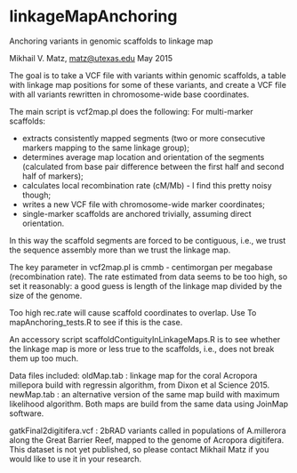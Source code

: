# linkageMapAnchoring
Anchoring variants in genomic scaffolds to linkage map

Mikhail V. Matz, matz@utexas.edu
May 2015

The goal is to take a VCF file with variants within genomic scaffolds, a table with linkage map positions for
some of these variants, and create a VCF file with all variants rewritten in chromosome-wide base coordinates.

The main script is vcf2map.pl does the following:
For multi-marker scaffolds: 
- extracts consistently mapped segments (two or more consecutive markers mapping to the same linkage group);
- determines average map location and orientation of the segments (calculated from base pair difference between the first half and second half of markers);
- calculates local recombination rate (cM/Mb) - I find this pretty noisy though;
- writes a new VCF file with chromosome-wide marker coordinates;
- single-marker scaffolds are anchored trivially, assuming direct orientation.

In this way the scaffold segments are forced to be contiguous, i.e., we trust the sequence assembly more than we trust the linkage map.

The key parameter in vcf2map.pl is cmmb - centimorgan per megabase (recombination rate). The rate estimated from data seems to be too high, so set it reasonably: a good guess is length of the linkage map divided by the size of the genome.

Too high rec.rate will cause scaffold coordinates to overlap. Use To mapAnchoring_tests.R to see if this is the case. 

An accessory script scaffoldContiguityInLinkageMaps.R is to see whether the linkage map is more or less true to the scaffolds, i.e., does not break them up too much.

Data files included: 
oldMap.tab : linkage map for the coral Acropora millepora build with regressin algorithm, from Dixon et al Science 2015.
newMap.tab : an alternative version of the same map build with maximum likelihood algorithm.
Both maps are build from the same data using JoinMap software.

gatkFinal2digitifera.vcf : 2bRAD variants called in populations of A.millerora along the Great Barrier Reef, mapped to the genome of Acropora digitifera. This dataset is not yet published, so please contact Mikhail Matz if you would like to use it in your research.
